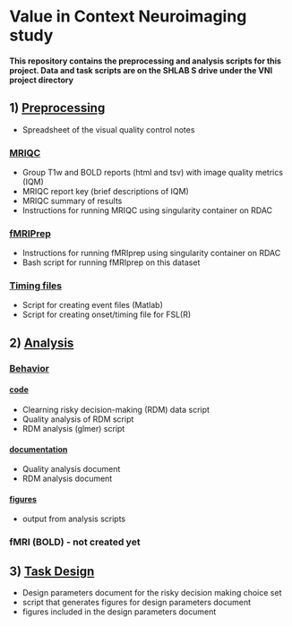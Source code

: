 # Value in Context Neuroimaging study 

#### This repository contains the preprocessing and analysis scripts for this project. Data and task scripts are on the SHLAB S drive under the VNI project directory

## 1) [Preprocessing](./preprocessing)
  - Spreadsheet of the visual quality control notes 
### [MRIQC](./preprocessing/MRIQC)
  - Group T1w and BOLD reports (html and tsv) with image quality metrics (IQM)
  - MRIQC report key (brief descriptions of IQM)
  - MRIQC summary of results
  - Instructions for running MRIQC using singularity container on RDAC
### [fMRIPrep](./preprocessing/fMRIprep)
  - Instructions for running fMRIprep using singularity container on RDAC
  - Bash script for running fMRIprep on this dataset
### [Timing files](./preprocessing/timingFilesSetup)
  - Script for creating event files (Matlab)
  - Script for creating onset/timing file for FSL(R)
## 2) [Analysis](./analysis)
### [Behavior](./analysis/mriBehaviorAnalysis)

#### [code](./analysis/mriBehaviorAnalysis/code)
  - Clearning risky decision-making (RDM) data script
  - Quality analysis of RDM script
  - RDM analysis (glmer) script
#### [documentation](./analysis/mriBehaviorAnalysis/documentation)
  - Quality analysis document
  - RDM analysis document
#### [figures](./analysis/mriBehaviorAnalysis/figures)
  - output from analysis scripts
### fMRI (BOLD) - not created yet

## 3) [Task Design](./taskDesign)
  - Design parameters document for the risky decision making choice set
  - script that generates figures for design parameters document
  - figures included in the design parameters document


